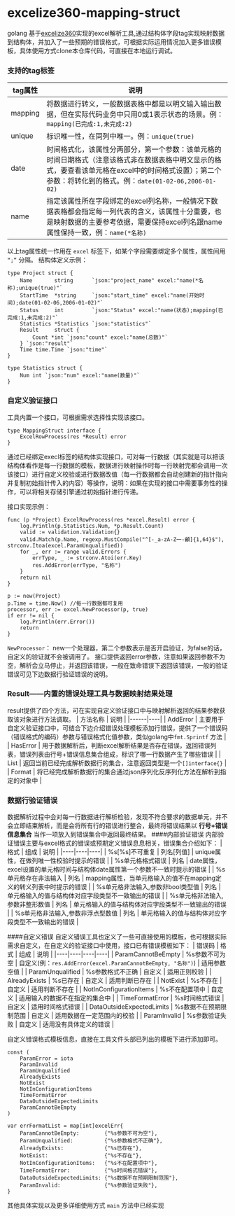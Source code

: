 # excelize360-mapping-struct

golang 基于[excelize360](https://xuri.me/excelize/zh-hans/utils.html#SetPanes)实现的excel解析工具,通过结构体字段tag实现映射数据到结构体，并加入了一些预期的错误格式，可根据实际运用情况加入更多错误模板，具体使用方式clone本仓库代码，可直接在本地运行调试。

### 支持的tag标签

| tag属性     | 说明                                              |
|---------|-------------------------------------------------|
| mapping | 将数据进行转义，一般数据表格中都是以明文输入输出数据，但在实际代码业务中只用0或1表示状态的场景。例：`mapping(已完成:1,未完成:2)` |
| unique  | 标识唯一性，在同列中唯一。例：`unique(true)`                                                |
| date    | 时间格式化，该属性分两部分，第一个参数：该单元格的时间日期格式（注意该格式非在数据表格中明文显示的格式，要查看该单元格在excel中的时间格式设置）；第二个参数：将转化到的格式。例：`date(01-02-06,2006-01-02)`                                             |
| name    | 指定该属性所在字段绑定的excel列名称，一般情况下数据表格都会指定每一列代表的含义，该属性十分重要，也是映射数据的主要参考依据，需要保持excel列名跟name属性保持一致，例：`name(*名称)`                                                |

以上tag属性统一作用在 `excel` 标签下，如某个字段需要绑定多个属性，属性间用 `“;”` 分隔。
结构体定义示例：

```
type Project struct {
	Name       string      `json:"project_name" excel:"name(*名称);unique(true)"`
	StartTime  *string     `json:"start_time" excel:"name(开始时间);date(01-02-06,2006-01-02)"`
	Status     int         `json:"Status" excel:"name(状态);mapping(已完成:1,未完成:2)"`
	Statistics *Statistics `json:"statistics"`
	Result     struct {
		Count *int `json:"count" excel:"name(总数)"`
	} `json:"result"`
	Time time.Time `json:"time"`
}

type Statistics struct {
	Num int `json:"num" excel:"name(数量)"`
}
```
### 自定义验证接口
工具内置一个接口，可根据需求选择性实现该接口。 

```
type MappingStruct interface {
	ExcelRowProcess(res *Result) error
}
```
通过已经绑定execl标签的结构体实现接口，可对每一行数据（其实就是可以把该结构体看作是每一行数据的模板，数据进行映射操作时每一行映射完都会调用一次该接口）进行自定义校验或进行数据改值（每一行数据都会自动创建新的指针指向并复制初始指针传入的内容）等操作，说明：如果在实现的接口中需要事务性的操作，可以将相关存储引擎通过初始指针进行传递。

接口实现示例：

```
func (p *Project) ExcelRowProcess(res *excel.Result) error {
	log.Println(p.Statistics.Num, *p.Result.Count)
	valid := validation.Validation{}
	valid.Match(p.Name, regexp.MustCompile("^[-_a-zA-Z一-龥]{1,64}$"), strconv.Itoa(excel.ParamUnqualified))
	for _, err := range valid.Errors {
		errType, _ := strconv.Atoi(err.Key)
		res.AddError(errType, "名称")
	}
	return nil
}
```

```
p := new(Project)
p.Time = time.Now() //每一行数据都可复用
processor, err := excel.NewProcessor(p, true)
if err != nil {
    log.Println(err.Error())
    return
}
```
`NewProcessor`： new一个处理器，第二个参数表示是否开启验证，为false的话，自定义的验证就不会被调用了。
接口提供返回error参数，注意如果返回参数不为空，解析会立马停止，并返回该错误，一般在致命错误下返回该错误，一般的验证错误可见下边数据行验证错误的说明。
### Result——内置的错误处理工具与数据映射结果处理

result提供了四个方法，可在实现自定义验证接口中与映射解析返回的结果参数获取该对象进行方法调取。
| 方法名称 | 说明 |
|------|----|
|   AddError   |  主要用于自定义验证接口中，可结合下边介绍错误处理模板添加行错误，提供了一个错误码（错误格式的编码）参数与错误格式化值参数，类似golang中`fmt.Sprintf` 方法 |
|   HasError   |  用于数据解析后，判断excel解析结果是否存在错误，返回错误列表，错误列表由行号+错误信息集合组成，标识了哪一行数据产生了哪些错误  |
|   List   |  返回当前已经完成解析数据行的集合，注意返回类型是一个`[]interface{}`  |
|   Format   |  将已经完成解析数据行的集合通过json序列化反序列化方法在解析到指定的对象中  |


### 数据行验证错误
数据解析过程中会对每一行数据进行解析检验，发现不符合要求的数据单元，并不会立即结束解析，而是会将所有行的错误进行整合，最终将错误结果以 **行号+错误信息集合** 当作一项放入到错误集合中返回最终结果。
####内部验证错误
内部验证错误主要与excel格式的错误或预期定义错误息息相关，错误集合介绍如下：
| 格式 | 组成 | 说明 |
|----|----|----|
|  %s[%s]不可重复  |  列名[列值]  |  unique属性，在做列唯一性校验时提示的错误  |
|  %s单元格格式错误  |  列名  |  date属性，excel设置的单元格时间与结构体date属性第一个参数不一致时提示的错误  |
|  %s单元格存在非法输入  |  列名  |  mapping属性，当单元格输入的值不在mapping定义的转义列表中时提示的错误  |
|  %s单元格非法输入,参数非bool类型值  |  列名  |  单元格输入的值与结构体对应字段类型不一致输出的错误  |
|  %s单元格非法输入,参数非整形数值  |  列名  |  单元格输入的值与结构体对应字段类型不一致输出的错误  |
|  %s单元格非法输入,参数非浮点型数值  |  列名  |  单元格输入的值与结构体对应字段类型不一致输出的错误  |

####自定义错误
自定义错误工具也定义了一些可直接使用的模板，也可根据实际需求自定义，在自定义的验证接口中使用，接口已有错误模板如下：
| 错误码 | 格式 | 组成 | 说明 |
|----|----|----|----|
|  ParamCannotBeEmpty  |  %s参数不可为空  |  自定义(例：`res.AddError(excel.ParamCannotBeEmpty, "名称")`)  |  适用参数空值  |
|  ParamUnqualified  |  %s参数格式不正确  |  自定义  |  适用正则校验  |
|  AlreadyExists  |  %s已存在  |  自定义  |  适用判断已存在  |
|  NotExist  |  %s不存在  |  自定义  |  适用判断不存在  |
|  NotInConfigurationItems  |  %s不在配置项中  |  自定义  |  适用输入的数据不在指定的集合中  |
|  TimeFormatError  |  %s时间格式错误  |  自定义  |  适用时间格式错误  |
|  DataOutsideExpectedLimits  |  %s数据不在预期限制范围  |  自定义  |  适用数据在一定范围内的校验  |
|  ParamInvalid  |  %s参数验证失败  |  自定义  |  适用没有具体定义的错误  |

自定义错误格式模板信息，直接在工具文件头部已列出的模板下进行添加即可。

```
const (
	ParamError = iota
	ParamInvalid
	ParamUnqualified
	AlreadyExists
	NotExist
	NotInConfigurationItems
	TimeFormatError
	DataOutsideExpectedLimits
	ParamCannotBeEmpty
)

var errFormatList = map[int]excelErr{
	ParamCannotBeEmpty:        {"%s参数不可为空"},
	ParamUnqualified:          {"%s参数格式不正确"},
	AlreadyExists:             {"%s已存在"},
	NotExist:                  {"%s不存在"},
	NotInConfigurationItems:   {"%s不在配置项中"},
	TimeFormatError:           {"%s时间格式错误"},
	DataOutsideExpectedLimits: {"%s数据不在预期限制范围"},
	ParamInvalid:              {"%s参数验证失败"},
}
```

其他具体实现以及更多详细使用方式 `main` 方法中已经实现












